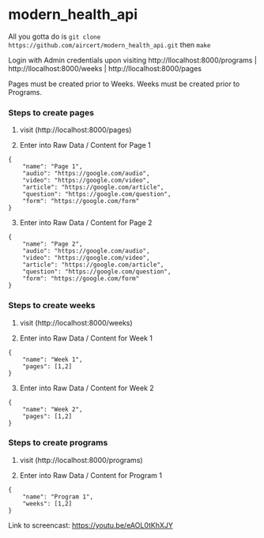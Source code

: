 # modern_health_api

All you gotta do is `git clone https://github.com/aircert/modern_health_api.git` then `make`

Login with Admin credentials upon visiting http://llocalhost:8000/programs | http://llocalhost:8000/weeks | http://llocalhost:8000/pages

Pages must be created prior to Weeks.
Weeks must be created prior to Programs.

### Steps to create pages

1) visit (http://localhost:8000/pages)

2) Enter into Raw Data / Content for Page 1

```
{
    "name": "Page 1",
    "audio": "https://google.com/audio",
    "video": "https://google.com/video",
    "article": "https://google.com/article",
    "question": "https://google.com/question",
    "form": "https://google.com/form"
}
```

3) Enter into Raw Data / Content for Page 2

```
{
    "name": "Page 2",
    "audio": "https://google.com/audio",
    "video": "https://google.com/video",
    "article": "https://google.com/article",
    "question": "https://google.com/question",
    "form": "https://google.com/form"
}
```

### Steps to create weeks 

1) visit (http://localhost:8000/weeks)

2) Enter into Raw Data / Content for Week 1

```
{
    "name": "Week 1",
    "pages": [1,2]
}
```

3) Enter into Raw Data / Content for Week 2

```
{
    "name": "Week 2",
    "pages": [1,2]
}
```

### Steps to create programs

1) visit (http://localhost:8000/programs)

2) Enter into Raw Data / Content for Program 1

```
{
    "name": "Program 1",
    "weeks": [1,2]
}
```

Link to screencast: https://youtu.be/eAOL0tKhXJY
